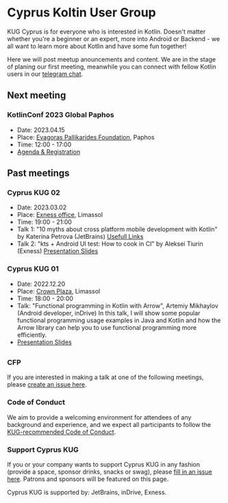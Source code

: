 # Cyprus Koltin User Group
KUG Cyprus is for everyone who is interested in Kotlin. Doesn't matter whether you're a beginner or an expert, more into Android or Backend - we all want to learn more about Kotlin and have some fun together! 

Here we will post meetup anouncements and content. We are in the stage of planing our first meeting, meanwhile you can connect with fellow Kotlin users in our [telegram chat](https://t.me/kug_cy). 

## Next meeting

### KotlinConf 2023 Global Paphos
- Date: 2023.04.15
- Place: [Evagoras Pallikarides Foundation](https://goo.gl/maps/vnBoKotpYB3Z79pe7), Paphos
- Time: 12:00 - 17:00
- [Agenda & Registration](https://www.eventbrite.com/e/kotlinconf-2023-global-paphos-tickets-525526091687)

## Past meetings

### Cyprus KUG 02
- Date: 2023.03.02
- Place: [Exness office](https://goo.gl/maps/KYjMLpkQrCvM7ePB7), Limassol
- Time: 19:00 - 21:00
- Talk 1: "10 myths about cross platform mobile development with Kotlin" by Katerina Petrova (JetBrains) [Usefull Links](https://t.me/kug_cy/159)
- Talk 2: "kts + Android UI test: How to cook in CI" by Aleksei Tiurin (Exness) [Presentation Slides](https://drive.google.com/file/d/1g0OYH-X2MvcP3sGKkWriTE0tGGCdzXGY/view?usp=sharing)

### Cyprus KUG 01
- Date: 2022.12.20
- Place: [Crown Plaza](https://goo.gl/maps/J5XkCB41mr3yFysAA), Limassol
- Time: 18:00 - 20:00
- Talk: "Functional programming in Kotlin with Arrow", Artemiy Mikhaylov (Android developer, inDrive)
In this talk, I will show some popular functional programming usage examples in Java and Kotlin and how the Arrow library can help you to use functional programming more efficiently.
- [Presentation Slides](https://www.dropbox.com/s/ytapmy1pc587wp1/Copy%20of%20KUG%20Arrow.pdf?dl=0)

## 

### CFP
If you are interested in making a talk at one of the following meetings, please [create an issue here](https://github.com/Cyprus-Kotlin-User-Group/Cyprus-KUG/issues/new?assignees=oldtuna&labels=talk+proposal&template=talk-proposal.md&title=).

### Code of Conduct
We aim to provide a welcoming environment for attendees of any background and experience, and we expect all participants to follow the [KUG-recommended Code of Conduct](https://github.com/jetbrains#code-of-conduct).

### Support Cyprus KUG
If you or your company wants to support Cyprus KUG in any fashion (provide a space, sponsor drinks, snacks or swag), please [fill in an issue here](https://github.com/Cyprus-Kotlin-User-Group/Cyprus-KUG/issues/new?assignees=oldtuna&labels=&template=support-proposal.md&title=). Patrons and sponsors will be featured on this page. 

Cyprus KUG is supported by: JetBrains, inDrive, Exness.
